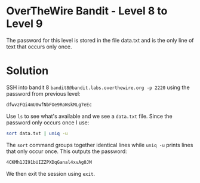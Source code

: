 # OverTheWire Bandit - Level 8 to Level 9
The password for this level is stored in the file data.txt and is the only line of text that occurs only once.
# Solution
SSH into bandit 8 `bandit8@bandit.labs.overthewire.org -p 2220` using the password from previous level:

```bash
dfwvzFQi4mU0wfNbFOe9RoWskMLg7eEc
```
Use `ls` to see what's available and we see a `data.txt` file. Since the password only occurs once I use:

```bash
sort data.txt | uniq -u
```
The `sort` command groups together identical lines while `uniq -u` prints lines that only occur once. 
This outputs the password:

```bash
4CKMh1JI91bUIZZPXDqGanal4xvAg0JM
```
We then exit the session using `exit`.
